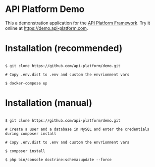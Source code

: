 API Platform Demo
=================

This a demonstration application for the [API Platform Framework](https://api-platform.com).
Try it online at <https://demo.api-platform.com>.

Installation (recommended)
==========================

```shell

$ git clone https://github.com/api-platform/demo.git

# Copy .env.dist to .env and custom the envrionment vars

$ docker-compose up
```

Installation (manual)
=====================

```shell

$ git clone https://github.com/api-platform/demo.git

# Create a user and a database in MySQL and enter the credentials during composer install

# Copy .env.dist to .env and custom the envrionment vars

$ composer install

$ php bin/console doctrine:schema:update --force
```